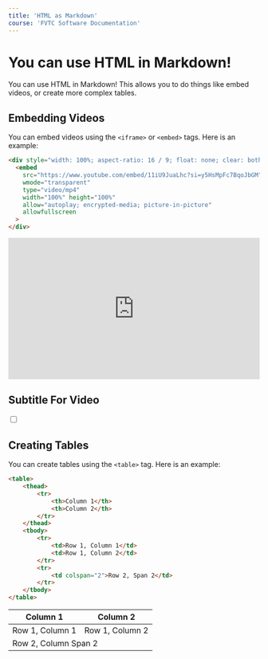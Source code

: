 ```yaml
---
title: 'HTML as Markdown'
course: 'FVTC Software Documentation'
---
```


# You can use HTML in Markdown!

You can use HTML in Markdown! This allows you to do things like embed videos, or create more complex tables.

## Embedding Videos

You can embed videos using the `<iframe>` or `<embed>` tags. Here is an example:

```html
<div style="width: 100%; aspect-ratio: 16 / 9; float: none; clear: both; margin: 2px auto;">
  <embed
    src="https://www.youtube.com/embed/11iU9JuaLhc?si=y5HsMpFc7BqoJbGM"
    wmode="transparent"
    type="video/mp4"
    width="100%" height="100%"
    allow="autoplay; encrypted-media; picture-in-picture"
    allowfullscreen
  >
</div>
```

<div style="width: 100%; aspect-ratio: 16 / 9; float: none; clear: both; margin: 2px auto;">
  <embed
    src="https://www.youtube.com/embed/11iU9JuaLhc?si=y5HsMpFc7BqoJbGM"
    wmode="transparent"
    type="video/mp4"
    width="100%" height="100%"
    allow="autoplay; encrypted-media; picture-in-picture"
    allowfullscreen
  >
</div>

## Subtitle For Video

<style>
	#toggle-subtitle:checked ~ #subtitle {
		display: block;
	}
	#subtitle {
		display: none;
	}
</style>
<input type="checkbox" id="toggle-subtitle">
<label for="toggle-subtitle" data-show-label="show" data-hide-label="hide">

<div id="subtitle"><pre>

[Narrator] Technology is all around us.

It's part of our work and personal life.

If you love exploring
the latest technology,

you can turn that passion
into a high paying career.

One of the big things right now

is that just our area has
so many openings for IT,

kind of across the board.

Within the next three years,

there's gonna be over 2,600
job openings just in our area.

[Narrator] At Fox Valley Tech,

get the hands on skills you need

for a great career in
Information Technology.

You'll be the problem solver

who keeps things moving forward.

To find out how, visit fvtc.edu.

</pre></div>

## Creating Tables

You can create tables using the `<table>` tag. Here is an example:

```html
<table>
	<thead>
		<tr>
			<th>Column 1</th>
			<th>Column 2</th>
		</tr>
	</thead>
	<tbody>
		<tr>
			<td>Row 1, Column 1</td>
			<td>Row 1, Column 2</td>
		</tr>
		<tr>
			<td colspan="2">Row 2, Span 2</td>
		</tr>
	</tbody>
</table>
```

<table>
	<thead>
		<tr>
			<th>Column 1</th>
			<th>Column 2</th>
		</tr>
	</thead>
	<tbody>
		<tr>
			<td>Row 1, Column 1</td>
			<td>Row 1, Column 2</td>
		</tr>
		<tr>
			<td colspan="2">Row 2, Column Span 2</td>
		</tr>
	</tbody>
</table>

